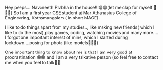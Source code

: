 Hey peeps...
Navaneeth Prabha in the house!!!😁😁(let me clap for myself 👏👏👏)
So I am a first year CSE student at Mar Athanasius College of Engineering, Kothamangalam ( in short MACE).

I like to do things apart from my studies.., like making new friends( which I like to do the most),play games, coding, watching movies and many more....
I forgot one important interest of mine, which I started during lockdown....posing for photo (like models🤣🤣🤣)

One important thing to know about me is that I am very good at procrastination 😁😁 and I am a very talkative person (so feel free to contact me when you feel to talk🤜🤛

